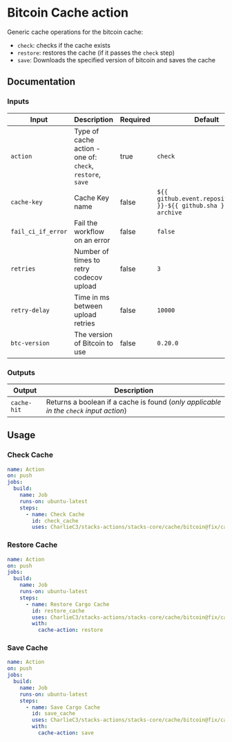 # Bitcoin Cache action

Generic cache operations for the bitcoin cache:

- `check`: checks if the cache exists
- `restore`: restores the cache (if it passes the `check` step)
- `save`: Downloads the specified version of bitcoin and saves the cache

## Documentation

### Inputs
| Input | Description | Required | Default |
| ------------------------------- | ----------------------------------------------------- | ------------------------- | ------------------------- |
| `action` | Type of cache action - one of: `check`, `restore`, `save` | true | `check` |
| `cache-key` | Cache Key name | false | `${{ github.event.repository.name }}-${{ github.sha }}-test-archive` |
| `fail_ci_if_error` | Fail the workflow on an error | false | `false` |
| `retries` | Number of times to retry codecov upload | false | `3` |
| `retry-delay` | Time in ms between upload retries | false | `10000` |
| `btc-version` | The version of Bitcoin to use | false | `0.20.0` |

### Outputs
| Output | Description |
| ------------------------------- | ----------------------------------------------------- | 
| `cache-hit` | Returns a boolean if a cache is found (_only applicable in the `check` input action_) |


## Usage

### Check Cache

```yaml
name: Action
on: push
jobs:
  build:
    name: Job
    runs-on: ubuntu-latest
    steps:
      - name: Check Cache
        id: check_cache
        uses: CharlieC3/stacks-actions/stacks-core/cache/bitcoin@fix/cache-input-action
```

### Restore Cache

```yaml
name: Action
on: push
jobs:
  build:
    name: Job
    runs-on: ubuntu-latest
    steps:
      - name: Restore Cargo Cache
        id: restore_cache
        uses: CharlieC3/stacks-actions/stacks-core/cache/bitcoin@fix/cache-input-action
        with:
          cache-action: restore
```

### Save Cache

```yaml
name: Action
on: push
jobs:
  build:
    name: Job
    runs-on: ubuntu-latest
    steps:
      - name: Save Cargo Cache
        id: save_cache
        uses: CharlieC3/stacks-actions/stacks-core/cache/bitcoin@fix/cache-input-action
        with:
          cache-action: save
```
